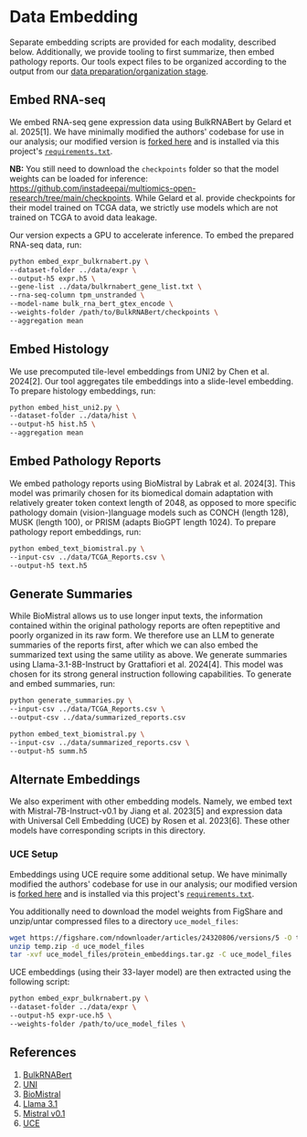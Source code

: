 # Data Embedding

Separate embedding scripts are provided for each modality, described below. Additionally, we provide tooling to first summarize, then embed pathology reports. Our tools expect files to be organized according to the output from our [data preparation/organization stage](../data/README.md).

## Embed RNA-seq
We embed RNA-seq gene expression data using BulkRNABert by Gelard et al. 2025[1]. We have minimally modified the authors' codebase for use in our analysis; our modified version is [forked here](https://github.com/StevenSong/BulkRNABert) and is installed via this project's [`requirements.txt`](../requirements.txt).

**NB:** You still need to download the `checkpoints` folder so that the model weights can be loaded for inference: https://github.com/instadeepai/multiomics-open-research/tree/main/checkpoints. While Gelard et al. provide checkpoints for their model trained on TCGA data, we strictly use models which are not trained on TCGA to avoid data leakage.

Our version expects a GPU to accelerate inference. To embed the prepared RNA-seq data, run:
```bash
python embed_expr_bulkrnabert.py \
--dataset-folder ../data/expr \
--output-h5 expr.h5 \
--gene-list ../data/bulkrnabert_gene_list.txt \
--rna-seq-column tpm_unstranded \
--model-name bulk_rna_bert_gtex_encode \
--weights-folder /path/to/BulkRNABert/checkpoints \
--aggregation mean
```

## Embed Histology
We use precomputed tile-level embeddings from UNI2 by Chen et al. 2024[2]. Our tool aggregates tile embeddings into a slide-level embedding. To prepare histology embeddings, run:
```bash
python embed_hist_uni2.py \
--dataset-folder ../data/hist \
--output-h5 hist.h5 \
--aggregation mean
```

## Embed Pathology Reports
We embed pathology reports using BioMistral by Labrak et al. 2024[3]. This model was primarily chosen for its biomedical domain adaptation with relatively greater token context length of 2048, as opposed to more specific pathology domain (vision-)language models such as CONCH (length 128), MUSK (length 100), or PRISM (adapts BioGPT length 1024). To prepare pathology report embeddings, run:
```bash
python embed_text_biomistral.py \
--input-csv ../data/TCGA_Reports.csv \
--output-h5 text.h5
```

## Generate Summaries
While BioMistral allows us to use longer input texts, the information contained within the original pathology reports are often repeptitive and poorly organized in its raw form. We therefore use an LLM to generate summaries of the reports first, after which we can also embed the summarized text using the same utility as above. We generate summaries using Llama-3.1-8B-Instruct by Grattafiori et al. 2024[4]. This model was chosen for its strong general instruction following capabilities. To generate and embed summaries, run:
```bash
python generate_summaries.py \
--input-csv ../data/TCGA_Reports.csv \
--output-csv ../data/summarized_reports.csv

python embed_text_biomistral.py \
--input-csv ../data/summarized_reports.csv \
--output-h5 summ.h5
```

## Alternate Embeddings
We also experiment with other embedding models. Namely, we embed text with Mistral-7B-Instruct-v0.1 by Jiang et al. 2023[5] and expression data with Universal Cell Embedding (UCE) by Rosen et al. 2023[6]. These other models have corresponding scripts in this directory.

### UCE Setup
Embeddings using UCE require some additional setup. We have minimally modified the authors' codebase for use in our analysis; our modified version is [forked here](https://github.com/StevenSong/UCE) and is installed via this project's [`requirements.txt`](../requirements.txt).

You additionally need to download the model weights from FigShare and unzip/untar compressed files to a directory `uce_model_files`:
```bash
wget https://figshare.com/ndownloader/articles/24320806/versions/5 -O temp.zip
unzip temp.zip -d uce_model_files
tar -xvf uce_model_files/protein_embeddings.tar.gz -C uce_model_files
```

UCE embeddings (using their 33-layer model) are then extracted using the following script:
```bash
python embed_expr_bulkrnabert.py \
--dataset-folder ../data/expr \
--output-h5 expr-uce.h5 \
--weights-folder /path/to/uce_model_files \
```

## References
1. [BulkRNABert](https://proceedings.mlr.press/v259/gelard25a.html)
1. [UNI](https://www.nature.com/articles/s41591-024-02857-3)
1. [BioMistral](https://aclanthology.org/2024.findings-acl.348/)
1. [Llama 3.1](https://arxiv.org/abs/2407.21783)
1. [Mistral v0.1](https://arxiv.org/abs/2310.06825)
1. [UCE](https://www.biorxiv.org/content/10.1101/2023.11.28.568918v2)
